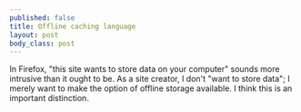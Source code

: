 ```yaml
--- 
published: false
title: Offline caching language
layout: post
body_class: post
---
```





In Firefox, "this site wants to store data on your computer" sounds more intrusive than it ought to be. As a site creator, I don't "want to store data"; I merely want to make the option of offline storage available. I think this is an important distinction.
